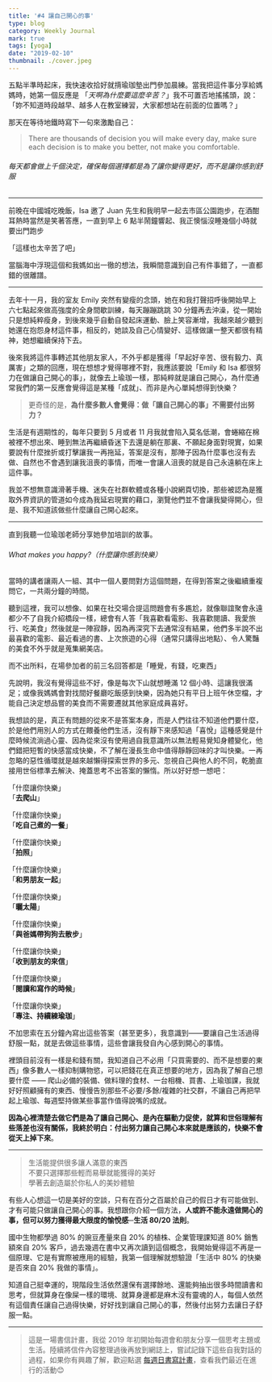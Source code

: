 ```yaml
---
title: '#4 讓自己開心的事'
type: blog
category: Weekly Journal
mark: true
tags: [yoga]
date: "2019-02-10"
thumbnail: ./cover.jpeg
---
```

五點半準時起床，我快速收拾好就揹瑜珈墊出門參加晨練。當我把這件事分享給媽媽時，她第一個反應是 「*天啊為什麼要這麼辛苦？*」我不可置否地搖搖頭，說：「妳不知道時段越早、越多人在教室練習，大家都想站在前面的位置嗎？」

那天在等待地鐵時寫下一句來激勵自己：

> There are thousands of decision you will make every day, make sure each decision is to make you better, not make you comfortable.

###### 每天都會做上千個決定，確保每個選擇都是為了讓你變得更好，而不是讓你感到舒服


---

前晚在中國城吃晚飯，Isa 邀了 Juan 先生和我明早一起去市區公園跑步，在酒酣耳熱時當然是笑著答應，一直到早上 6 點半鬧鐘響起、我正懊惱沒睡幾個小時就要出門跑步

「這樣也太辛苦了吧」

當腦海中浮現這個和我媽如出一徹的想法，我瞬間意識到自己有件事錯了，一直都錯的很離譜。

---

去年十一月，我的室友 Emily 突然有變瘦的念頭，她在和我打聲招呼後開始早上六七點起來做高強度的全身間歇訓練，每天蹦蹦跳跳 30 分鐘再去沖澡，從一開始只是想純粹瘦身，到後來幾乎自動自發起床運動、臉上笑容漸增，我越來越少聽到她還在抱怨身材這件事，相反的，她談及自己心情變好、這樣做讓一整天都很有精神，她想繼續保持下去。

後來我將這件事轉述其他朋友家人，不外乎都是獲得「早起好辛苦、很有毅力、真厲害」之類的回應，現在想想才覺得哪裡不對，我應該要說「Emily 和 Isa 都很努力在做讓自己開心的事」，就像去上瑜珈一樣，那純粹就是讓自己開心，為什麼通常我們的第一反應會覺得這是某種「成就」、而非是內心單純想得到快樂？

> 更奇怪的是，**為什麼多數人會覺得：做「讓自己開心的事」不需要付出努力？**


生活是有週期性的，每年只要到 5 月或者 11 月我就會陷入莫名低潮，會蜷縮在棉被裡不想出來、睡到無法再繼續昏迷下去還是躺在那裏、不願起身面對現實，如果要說有什麼挫折或打擊讓我一再拖延，答案是沒有，那陣子因為什麼事也沒有去做、自然也不會遇到讓我沮喪的事情，而唯一會讓人沮喪的就是自己永遠躺在床上這件事。

我並不想無意識滑著手機、迷失在社群軟體或各種小說網頁切換，那些被認為是獲取外界資訊的管道如今成為我延宕現實的藉口，瀏覽他們並不會讓我變得開心，但是、我不知道該做些什麼讓自己開心起來。

---

直到我聽一位瑜珈老師分享她參加培訓的故事。


###### *What makes you happy?（什麼讓你感到快樂）*


當時的講者讓兩人一組、其中一個人要問對方這個問題，在得到答案之後繼續重複問它，一共兩分鐘的時間。

聽到這裡，我可以想像、如果在社交場合提這問題會有多尷尬，就像聯誼聚會永遠都少不了自我介紹橋段一樣，總會有人答「我喜歡看電影、我喜歡閱讀、我愛旅行、吃美食」然後就是一陣寂靜，因為再深究下去通常沒有結果，他們多半說不出最喜歡的電影、最近看過的書、上次旅遊的心得（通常只講得出地點）、令人驚豔的美食不外乎就是蒐集網美店。

而不出所料，在場參加者的前三名回答都是「睡覺，有錢，吃東西」

先說明，我沒有覺得這些不好，像是每次下山就想睡滿 12 個小時、這讓我很滿足；或像我媽媽會對找間好餐廳吃飯感到快樂，因為她只有平日上班午休空檔，才能自己決定想品嘗的美食而不需要遷就其他家庭成員喜好。

我想談的是，<span class="highlight">真正有問題的從來不是答案本身，而是人們往往不知道他們要什麼，於是他們用別人的方式在餵養他們生活</span>，沒有靜下來感知過「喜悅」這種感覺是什麼時候流淌過心靈、因為從來沒有使用過自我意識所以無法輕易覺知身體變化，他們錯把短暫的快感當成快樂，不了解在漫長生命中值得靜靜回味的才叫快樂。一再忽略的惡性循環就是越來越懶得探索世界的多元、忽視自己與他人的不同，乾脆直接用世俗標準去解決、掩蓋思考不出答案的懶惰。所以好好想一想吧：

「什麼讓你快樂」</br>
「**去爬山**」

「什麼讓你快樂」</br>
「**吃自己煮的一餐**」
 
「什麼讓你快樂」</br>
「**拍照**」

「什麼讓你快樂」</br>
「**和男朋友一起**」
 
「什麼讓你快樂」</br>
「**曬太陽**」

「什麼讓你快樂」</br>
「**與爸媽帶狗狗去散步**」
 
「什麼讓你快樂」</br>
「**收到朋友的來信**」

「什麼讓你快樂」</br>
「**閱讀和寫作的時候**」

「什麼讓你快樂」</br>
「**專注、持續練瑜珈**」

不加思索在五分鐘內寫出這些答案（甚至更多），我意識到——要讓自己生活過得舒服一點，就是去做這些事情，這些會讓我發自內心感到開心的事情。

裡頭目前沒有一樣是和錢有關，我知道自己不必用「只買需要的、而不是想要的東西」像多數人一樣抑制購物慾，可以把錢花在真正想要的地方，因為我了解自己想要什麼 —— 爬山必備的裝備、做料理的食材、一台相機、買書、上瑜珈課，我就好好照顧擁有的東西、慢慢告別那些不必要/多餘/複雜的社交群，不讓自己再把早起上瑜珈、每週堅持做某些事當作值得說嘴的成就。

**因為心裡清楚去做它們是為了讓自己開心、是內在驅動力促使，就算和世俗理解有些落差也沒有關係，我終於明白：付出努力讓自己開心本來就是應該的，快樂不會從天上掉下來**。

---


> 生活能提供很多讓人滿意的東西</br>
不要只選擇那些輕而易舉就能獲得的美好</br>
學著去創造屬於你私人的美妙體驗


有些人心想這一切是美好的空談，只有在百分之百屬於自己的假日才有可能做到、才有可能只做讓自己開心的事。我想跟你介紹一個方法，**人或許不能永遠做開心的事，但可以努力獲得最大限度的愉悅感─生活 80/20 法則**。

國中生物都學過 80% 的豌豆產量來自 20% 的植株、企業管理課知道 80% 銷售額來自 20% 客戶，過去幾週在書中又再次讀到這個概念，我開始覺得這不再是一個原理、它是有實際被應用的經驗，我第一個理解就想驗證「生活中 80% 的快樂是否來自 20% 我做的事情」。

知道自己挺幸運的，現階段生活依然還保有選擇餘地、還能夠抽出很多時間讀書和思考，但就算身在像屎一樣的環境、就算身邊都是麻木沒有靈魂的人，每個人依然有這個責任讓自己過得快樂，好好找到讓自己開心的事，然後付出努力去讓日子舒服一點。

---


>這是一場書信計畫，我從 2019 年初開始每週會和朋友分享一個思考主題或生活。陸續將信件內容整理過後再放到網誌上，嘗試記錄下這些自我對話的過程，如果你有興趣了解，歡迎點選 [每週日書寫計畫](../每週日書寫計畫)，查看我們最近在進行的活動😊
